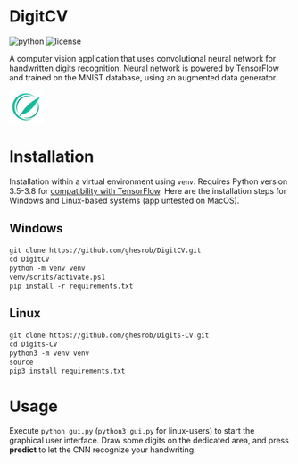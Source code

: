# DigitCV
![python](https://img.shields.io/badge/python-v3.7-blue)
![license](https://img.shields.io/badge/license-MIT-green)

A computer vision application that uses convolutional neural network for handwritten digits recognition. Neural network is powered by TensorFlow and trained on the MNIST database, using an augmented data generator.

![example](images/logo60.png)



# Installation

Installation within a virtual environment using `venv`. Requires Python version 3.5-3.8 for [compatibility with TensorFlow](https://www.tensorflow.org/install/pip?hl=en). Here are the installation steps for Windows and Linux-based systems (app untested on MacOS).


## Windows
```
git clone https://github.com/ghesrob/DigitCV.git
cd DigitCV
python -m venv venv
venv/scrits/activate.ps1
pip install -r requirements.txt
```

## Linux
```
git clone https://github.com/ghesrob/Digits-CV.git
cd Digits-CV
python3 -m venv venv
source 
pip3 install requirements.txt
```

# Usage
Execute `python gui.py` (`python3 gui.py` for linux-users) to start the graphical user interface. Draw some digits on the dedicated area, and press **predict** to let the CNN recognize your handwriting.


